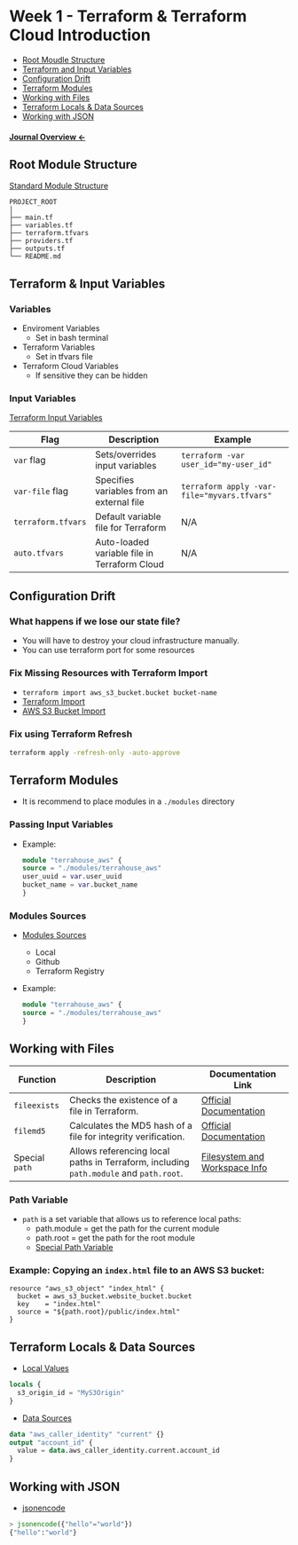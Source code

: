 # Week 1 - Terraform & Terraform Cloud Introduction

- [Root Moudle Structure](#root-module-structure)
- [Terraform and Input Variables](#terraform-and-input-variables)
- [Configuration Drift](#configuration-drift)
- [Terraform Modules](#terraform-modules)
- [Working with Files](#working-with-files)
- [Terraform Locals & Data Sources](#terraform-locals--data-sources)
- [Working with JSON](#working-with-json)


#### **[Journal Overview ←](./../README.md#weekly-journals)**

## Root Module Structure

[Standard Module Structure](https://developer.hashicorp.com/terraform/language/modules/develop/structure)

```
PROJECT_ROOT
│
├── main.tf
├── variables.tf     
├── terraform.tfvars
├── providers.tf           
├── outputs.tf         
└── README.md            
```

## Terraform & Input Variables

### Variables
- Enviroment Variables
    - Set in bash terminal
- Terraform Variables
    - Set in tfvars file
- Terraform Cloud Variables
    - If sensitive they can be hidden

### Input Variables
[Terraform Input Variables](https://developer.hashicorp.com/terraform/language/values/variables)

| Flag             | Description                                | Example                                  |
|------------------|--------------------------------------------|------------------------------------------|
| `var` flag       | Sets/overrides input variables             | `terraform -var user_id="my-user_id"`   |
| `var-file` flag  | Specifies variables from an external file  | `terraform apply -var-file="myvars.tfvars"` |
| `terraform.tfvars` | Default variable file for Terraform     | N/A                                      |
| `auto.tfvars`    | Auto-loaded variable file in Terraform Cloud | N/A                                  |


## Configuration Drift

### What happens if we lose our state file?
- You will have to destroy your cloud infrastructure manually.
- You can use terraform port for some resources

### Fix Missing Resources with Terraform Import
- `terraform import aws_s3_bucket.bucket bucket-name`
- [Terraform Import](https://developer.hashicorp.com/terraform/cli/import)
- [AWS S3 Bucket Import](https://registry.terraform.io/providers/hashicorp/aws/latest/docs/resources/s3_bucket#import)

### Fix using Terraform Refresh
```sh
terraform apply -refresh-only -auto-approve
```


## Terraform Modules
- It is recommend to place modules in a `./modules` directory

### Passing Input Variables
- Example:
    ```tf
    module "terrahouse_aws" {
    source = "./modules/terrahouse_aws"
    user_uuid = var.user_uuid
    bucket_name = var.bucket_name
    }
    ```

### Modules Sources
- [Modules Sources](https://developer.hashicorp.com/terraform/language/modules/sources)
    - Local
    - Github
    - Terraform Registry

- Example: 
    ```tf
    module "terrahouse_aws" {
    source = "./modules/terrahouse_aws"
    }
    ```

## Working with Files

| Function          | Description                                                                                      | Documentation Link                                      |
|-------------------|--------------------------------------------------------------------------------------------------|---------------------------------------------------------|
| `fileexists`      | Checks the existence of a file in Terraform.                                                    | [Official Documentation](https://developer.hashicorp.com/terraform/language/functions/fileexists)                 |
| `filemd5`         | Calculates the MD5 hash of a file for integrity verification.                                     | [Official Documentation](https://developer.hashicorp.com/terraform/language/functions/filemd5)                    |
| Special `path`    | Allows referencing local paths in Terraform, including `path.module` and `path.root`.           | [Filesystem and Workspace Info](https://developer.hashicorp.com/terraform/language/expressions/references#filesystem-and-workspace-info) |

### Path Variable

- `path` is a set variable that allows us to reference local paths:
    - path.module = get the path for the current module
    - path.root = get the path for the root module
    - [Special Path Variable](https://developer.hashicorp.com/terraform/language/expressions/references#filesystem-and-workspace-info)

### Example: Copying an `index.html` file to an AWS S3 bucket:

```hcl
resource "aws_s3_object" "index_html" {
  bucket = aws_s3_bucket.website_bucket.bucket
  key    = "index.html"
  source = "${path.root}/public/index.html"
}
```

## Terraform Locals & Data Sources
- [Local Values](https://developer.hashicorp.com/terraform/language/values/locals)

```tf
locals {
  s3_origin_id = "MyS3Origin"
}
```

- [Data Sources](https://developer.hashicorp.com/terraform/language/data-sources)

```tf
data "aws_caller_identity" "current" {}
output "account_id" {
  value = data.aws_caller_identity.current.account_id
}
```

## Working with JSON
- [jsonencode](https://developer.hashicorp.com/terraform/language/functions/jsonencode)

```tf
> jsonencode({"hello"="world"})
{"hello":"world"}
```

